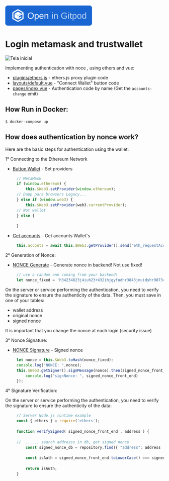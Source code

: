  [![Testar no Browser](https://raw.githubusercontent.com/gilberto-009199/JAgendaWeb/master/gitpod.svg)](https://gitpod.io#https://github.com/gilberto-009199/Login-Cripto-Wallet-Vue)
 
# Login metamask and trustwallet

![Tela inicial](./exchange.PNG)


  Implementing authentication with noce , using ethers and vue:

+ [plugins/ethers.js](./plugins/ethers.js) - ethers.js proxy plugin code
+ [layouts/default.vue](./layouts/default.vue) - "Connect Wallet" button code
+ [pages/index.vue](./pages/index.vue) - Authentication code by name (Get the ``accounts-change`` emit)

## How Run in Docker:

```
$ docker-compose up
```

## How does authentication by nonce work?

 Here are the basic steps for authentication using the wallet:

  1° Connecting to the Ethereum Network
   + [Button Wallet](./layouts/default.vue#39) - Set providers

   ```javascript
        // MetaMask
        if (window.ethereum) {
            this.$Web3.setProvider(window.ethereum);
        // Dapp para browsers Legacy...
        } else if (window.web3) {
            this.$Web3.setProvider(web3.currentProvider);
        // Not wallet
        } else {

        }
   ```
   + [Get accounts](./layouts/default.vue#52) - Get accounts Wallet's

   ```javascript
        this.acconts = await this.$Web3.getProvider().send("eth_requestAccounts")
   ```

  2° Generation of Nonce:

   + [NONCE Generate](./pages/index.vue#18) - Generate nonce in backend! Not use fixed!

   ```javascript
        // use a random one coming from your backend!
        let nonce_fixed = 'h34234823j4iuh23r432ihjgyfudhr3843jnuidyhr98734uh';
   ```

   On the server or service performing the authentication, you need to verify the signature to ensure the authenticity of the data. Then, you must save in one of your tables:
   + wallet address
   + original nonce
   + signed nonce
  
   It is important that you change the nonce at each login (security issue)

  3° Nonce Signature:

   + [NONCE Signature](./pages/index.vue#19) - Signed nonce

   ```javascript
        let nonce = this.$Web3.toHash(nonce_fixed);
        console.log("NONCE: ",nonce);
        this.$Web3.getSigner().signMessage(nonce).then(signed_nonce_front_end=>{
            console.log("signNonce: ", signed_nonce_front_end)
        });
   ```
  4° Signature Verification:
    
   On the server or service performing the authentication, you need to verify the signature to ensure the authenticity of the data:

   ```javascript
        // Server Node.js runtime example
        const { ethers } = require('ethers');

        function verifySigned( signed_nonce_front_end , address ) {

        //  ...... search addresss in db, get signed nonce
            const signed_nonce_db = repository.find({ "address": address  }).first();
            
            const isAuth = signed_nonce_front_end.toLowerCase() === signed_nonce_db.toLowerCase();

            return isAuth;
        }
   ```


  

  
